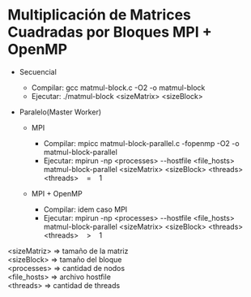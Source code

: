 # Multiplicación de Matrices Cuadradas por Bloques MPI + OpenMP

* Secuencial
  * Compilar: gcc matmul-block.c -O2 -o matmul-block
  * Ejecutar: ./matmul-block &lt;sizeMatrix&gt; &lt;sizeBlock&gt;
  
* Paralelo(Master Worker)
  * MPI
     * Compilar: mpicc matmul-block-parallel.c -fopenmp -O2 -o matmul-block-parallel
     * Ejecutar: mpirun -np &lt;processes&gt; --hostfile &lt;file_hosts&gt; matmul-block-parallel &lt;sizeMatrix&gt; &lt;sizeBlock&gt; &lt;threads&gt;
                     <br/>  &lt;threads&gt; &nbsp;&nbsp;  =  &nbsp;&nbsp; 1
  
  * MPI + OpenMP
      * Compilar: idem caso MPI
      * Ejecutar: mpirun -np &lt;processes&gt; --hostfile &lt;file_hosts&gt; matmul-block-parallel &lt;sizeMatrix&gt; &lt;sizeBlock&gt; &lt;threads&gt;
                        <br/> &lt;threads&gt; &nbsp;&nbsp; > &nbsp;&nbsp; 1
                    
 
&lt;sizeMatriz&gt; => tamaño de la matriz <br/>
&lt;sizeBlock&gt; => tamaño del bloque <br/>
&lt;processes&gt; => cantidad de nodos <br/>
&lt;file_hosts&gt; => archivo hostfile <br/>
&lt;threads&gt; =>  cantidad de threads <br/>
